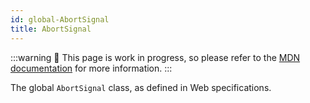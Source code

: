 ```yaml
---
id: global-AbortSignal
title: AbortSignal
---
```


:::warning
🚧 This page is work in progress, so please refer to the [MDN documentation](https://developer.mozilla.org/en-US/docs/Web/API/AbortSignal) for more information.
:::

The global `AbortSignal` class, as defined in Web specifications.
